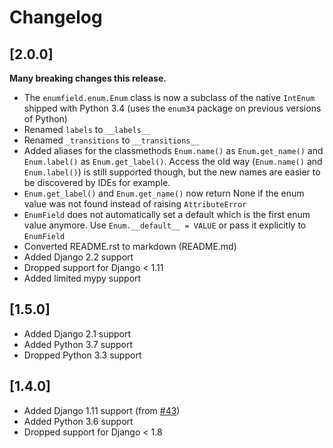 # Changelog


## [2.0.0]

**Many breaking changes this release.**

- The ``enumfield.enum.Enum`` class is now a subclass of the native `IntEnum` 
shipped with Python 3.4 (uses the ``enum34`` package on previous versions of Python)
- Renamed `labels` to `__labels__`
- Renamed `_transitions` to `__transitions__`
- Added aliases for the classmethods `Enum.name()` as `Enum.get_name()` and 
`Enum.label()` as `Enum.get_label()`.  Access the old way 
(`Enum.name()` and `Enum.label()`) is still supported though, but the new names 
are easier to be discovered by IDEs for example.
- `Enum.get_label()` and `Enum.get_name()` now return None if the enum value was 
not found instead of raising `AttributeError`
- `EnumField` does not automatically set a default which is the first enum value anymore.
Use `Enum.__default__ = VALUE` or pass it explicitly to `EnumField` 
- Converted README.rst to markdown (README.md)
- Added Django 2.2 support
- Dropped support for Django < 1.11
- Added limited mypy support

## [1.5.0]

- Added Django 2.1 support
- Added Python 3.7 support
- Dropped Python 3.3 support

## [1.4.0]

- Added Django 1.11 support (from [#43](https://github.com/5monkeys/django-enumfield/pull/43))
- Added Python 3.6 support
- Dropped support for Django < 1.8
